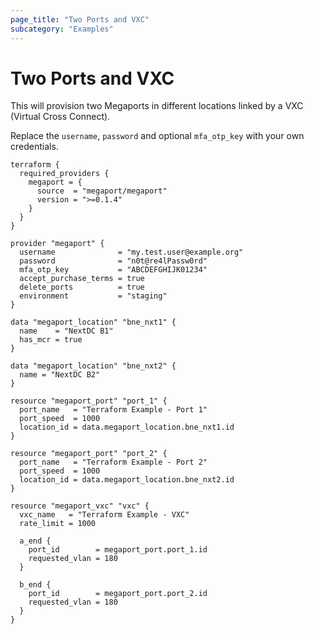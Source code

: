 ```yaml
---
page_title: "Two Ports and VXC"
subcategory: "Examples"
---
```

# Two Ports and VXC
This will provision two Megaports in different locations linked by a VXC (Virtual Cross Connect).

Replace the `username`, `password` and optional `mfa_otp_key` with your own credentials.

```
terraform {
  required_providers {
    megaport = {
      source  = "megaport/megaport"
      version = ">=0.1.4"
    }
  }
}

provider "megaport" {
  username              = "my.test.user@example.org"
  password              = "n0t@re4lPassw0rd"
  mfa_otp_key           = "ABCDEFGHIJK01234"
  accept_purchase_terms = true
  delete_ports          = true
  environment           = "staging"
}

data "megaport_location" "bne_nxt1" {
  name    = "NextDC B1"
  has_mcr = true
}

data "megaport_location" "bne_nxt2" {
  name = "NextDC B2"
}

resource "megaport_port" "port_1" {
  port_name   = "Terraform Example - Port 1"
  port_speed  = 1000
  location_id = data.megaport_location.bne_nxt1.id
}

resource "megaport_port" "port_2" {
  port_name   = "Terraform Example - Port 2"
  port_speed  = 1000
  location_id = data.megaport_location.bne_nxt2.id
}

resource "megaport_vxc" "vxc" {
  vxc_name   = "Terraform Example - VXC"
  rate_limit = 1000

  a_end {
    port_id        = megaport_port.port_1.id
    requested_vlan = 180
  }

  b_end {
    port_id        = megaport_port.port_2.id
    requested_vlan = 180
  }
}
```
